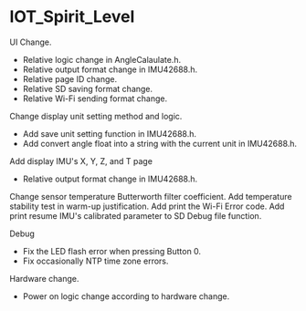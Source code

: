 # IOT_Spirit_Level

UI Change.
- Relative logic change in AngleCalaulate.h.
- Relative output format change in IMU42688.h.
- Relative page ID change.
- Relative SD saving format change.
- Relative Wi-Fi sending format change.

Change display unit setting method and logic.
- Add save unit setting function in IMU42688.h.
- Add convert angle float into a string with the current unit in IMU42688.h.

Add display IMU's X, Y, Z, and T page
- Relative output format change in IMU42688.h.

Change sensor temperature Butterworth filter coefficient.
Add temperature stability test in warm-up justification. 
Add print the Wi-Fi Error code.
Add print resume IMU's calibrated parameter to SD Debug file function.

Debug
- Fix the LED flash error when pressing Button 0.
- Fix occasionally NTP time zone errors.

Hardware change.
- Power on logic change according to hardware change.
